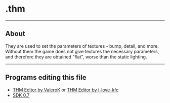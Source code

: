 # .thm

___

## About

They are used to set the parameters of textures - bump, detail, and more. Without them the game does not give textures the necessary parameters, and therefore they are obtained "flat", worse than the static lighting.

___

## Programs editing this file

- [THM Editor by ValeroK](../../modding-tools-and-resources/modding-tools/thm-editor-by-valerok.md) or [THM Editor by i-love-kfc](../../modding-tools-and-resources/modding-tools/thm-editor-by-i-love-kfc.md)
- [SDK 0.7](../../sdk/index.html)
